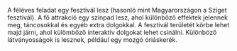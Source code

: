 A féléves feladat egy fesztivál lesz (hasonló mint Magyarországon a Sziget fesztivál).
A fő attrakció egy színpad lesz, ahol különböző effektek jelennek meg, táncosokkal és egyéb extra dolgokkal.
A fesztivál területét körbe lehet majd járni, ahol külömböző interaktív dolgokat lehet csinálni.
Különböző látványosságok is lesznek, például egy mozgó óriáskerék. 
